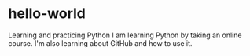 # hello-world
Learning and practicing Python
I am learning Python by taking an online course. I'm also learning about GitHub and how to use it.
